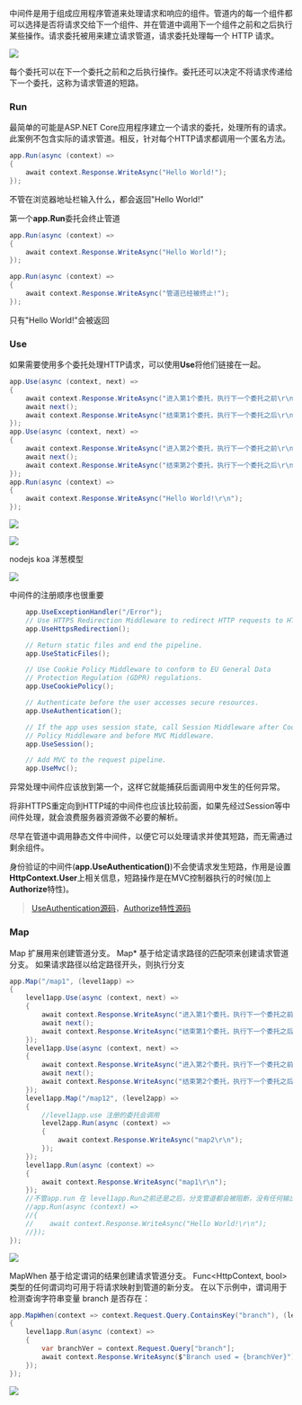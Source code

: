 中间件是用于组成应用程序管道来处理请求和响应的组件。管道内的每一个组件都可以选择是否将请求交给下一个组件、并在管道中调用下一个组件之前和之后执行某些操作。请求委托被用来建立请求管道，请求委托处理每一个 HTTP 请求。

![](img/中间件/2019-01-15-11-46-17.png)

每个委托可以在下一个委托之前和之后执行操作。委托还可以决定不将请求传递给下一个委托，这称为请求管道的短路。

### Run

最简单的可能是ASP.NET Core应用程序建立一个请求的委托，处理所有的请求。此案例不包含实际的请求管道。相反，针对每个HTTP请求都调用一个匿名方法。

```csharp
app.Run(async (context) =>
{
    await context.Response.WriteAsync("Hello World!");
});
```
不管在浏览器地址栏输入什么，都会返回"Hello World!"


第一个**app.Run**委托会终止管道
```csharp
app.Run(async (context) =>
{
    await context.Response.WriteAsync("Hello World!");
});

app.Run(async (context) =>
{
    await context.Response.WriteAsync("管道已经被终止!");
});
```
只有"Hello World!"会被返回
### Use
如果需要使用多个委托处理HTTP请求，可以使用**Use**将他们链接在一起。

```csharp
app.Use(async (context, next) =>
{
    await context.Response.WriteAsync("进入第1个委托，执行下一个委托之前\r\n");
    await next();
    await context.Response.WriteAsync("结束第1个委托，执行下一个委托之后\r\n");
});
app.Use(async (context, next) =>
{
    await context.Response.WriteAsync("进入第2个委托，执行下一个委托之前\r\n");
    await next();
    await context.Response.WriteAsync("结束第2个委托，执行下一个委托之后\r\n");
});
app.Run(async (context) =>
{
    await context.Response.WriteAsync("Hello World!\r\n");
});
```

![](img/中间件/2019-01-15-14-43-30.png)

![](img/中间件/2019-01-15-14-46-12.png)

nodejs koa 洋葱模型

![](img/中间件/2019-01-15-14-46-33.png)

中间件的注册顺序也很重要

```csharp
    app.UseExceptionHandler("/Error");
    // Use HTTPS Redirection Middleware to redirect HTTP requests to HTTPS.
    app.UseHttpsRedirection();

    // Return static files and end the pipeline.
    app.UseStaticFiles();

    // Use Cookie Policy Middleware to conform to EU General Data 
    // Protection Regulation (GDPR) regulations.
    app.UseCookiePolicy();

    // Authenticate before the user accesses secure resources.
    app.UseAuthentication();

    // If the app uses session state, call Session Middleware after Cookie 
    // Policy Middleware and before MVC Middleware.
    app.UseSession();

    // Add MVC to the request pipeline.
    app.UseMvc();
```

异常处理中间件应该放到第一个，这样它就能捕获后面调用中发生的任何异常。

将非HTTPS重定向到HTTP域的中间件也应该比较前面，如果先经过Session等中间件处理，就会浪费服务器资源做不必要的解析。

尽早在管道中调用静态文件中间件，以便它可以处理请求并使其短路，而无需通过剩余组件。

身份验证的中间件(**app.UseAuthentication()**)不会使请求发生短路，作用是设置**HttpContext.User**上相关信息，短路操作是在MVC控制器执行的时候(加上**Authorize**特性)。

>[UseAuthentication源码](https://github.com/aspnet/AspNetCore/blob/master/src/Security/Authentication/Core/src/AuthenticationMiddleware.cs)，[Authorize特性源码](https://github.com/aspnet/AspNetCore/blob/master/src/Mvc/src/Microsoft.AspNetCore.Mvc.Core/Authorization/AuthorizeFilter.cs)



### Map
Map 扩展用来创建管道分支。 Map* 基于给定请求路径的匹配项来创建请求管道分支。 如果请求路径以给定路径开头，则执行分支
```csharp
app.Map("/map1", (level1app) =>
{
    level1app.Use(async (context, next) =>
    {
        await context.Response.WriteAsync("进入第1个委托，执行下一个委托之前\r\n");
        await next();
        await context.Response.WriteAsync("结束第1个委托，执行下一个委托之后\r\n");
    });
    level1app.Use(async (context, next) =>
    {
        await context.Response.WriteAsync("进入第2个委托，执行下一个委托之前\r\n");
        await next();
        await context.Response.WriteAsync("结束第2个委托，执行下一个委托之后\r\n");
    });
    level1app.Map("/map12", (level2app) =>
    {
        //level1app.use 注册的委托会调用
        level2app.Run(async (context) =>
        {
            await context.Response.WriteAsync("map2\r\n");
        });
    });
    level1app.Run(async (context) =>
    {
        await context.Response.WriteAsync("map1\r\n");
    });
    //不管app.run 在 level1app.Run之前还是之后，分支管道都会被阻断，没有任何输出
    //app.Run(async (context) =>
    //{
    //    await context.Response.WriteAsync("Hello World!\r\n");
    //});
});
```
![](img/中间件/2019-01-16-14-49-19.png)


MapWhen 基于给定谓词的结果创建请求管道分支。 Func<HttpContext, bool> 类型的任何谓词均可用于将请求映射到管道的新分支。 在以下示例中，谓词用于检测查询字符串变量 branch 是否存在：

```csharp
app.MapWhen(context => context.Request.Query.ContainsKey("branch"), (level1app) =>
{
    level1app.Run(async (context) =>
    {
        var branchVer = context.Request.Query["branch"];
        await context.Response.WriteAsync($"Branch used = {branchVer}");
    });
});

```
![](img/中间件/2019-01-16-14-59-39.png)